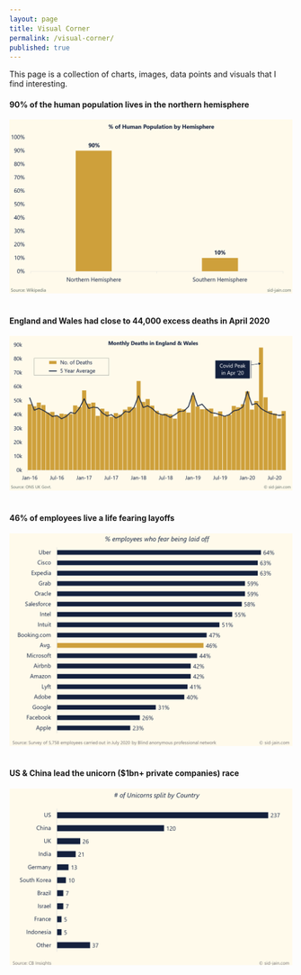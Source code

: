 ```yaml
---
layout: page
title: Visual Corner
permalink: /visual-corner/
published: true
---
```


This page is a collection of charts, images, data points and visuals that I find interesting.

#### **90% of the human population lives in the northern hemisphere**

![Percent of human population by hemisphere](/assets/img/Percent-of-human-population-hemisphere.png) 
<br/>
<br/>


#### **England and Wales had close to 44,000 excess deaths in April 2020**

![Excess Monthly Deaths in England & Wales due to Covid](/assets/img/monthly-deaths-in-england-wales.png) 
<br/>
<br/>

#### **46% of employees live a life fearing layoffs**

![% employees who fear being laid off](/assets/img/Pct-employees-who-fear-being-laid-off.png)
<br/>
<br/>

#### **US & China lead the unicorn ($1bn+ private companies) race**

![Number of Unicorns Split by Country](/assets/img/no-of-unicorns-split-by-country.png)